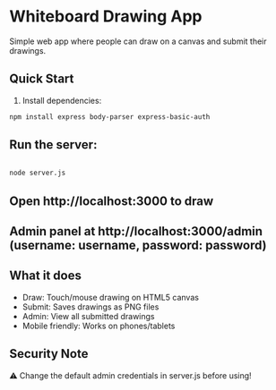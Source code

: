 # Whiteboard Drawing App

Simple web app where people can draw on a canvas and submit their drawings.

## Quick Start

1. Install dependencies:
  ```bash
  npm install express body-parser express-basic-auth
```

## Run the server:
```bash

node server.js
```

## Open http://localhost:3000 to draw
## Admin panel at http://localhost:3000/admin (username: username, password: password)

## What it does

- Draw: Touch/mouse drawing on HTML5 canvas
- Submit: Saves drawings as PNG files
- Admin: View all submitted drawings
- Mobile friendly: Works on phones/tablets


## Security Note
⚠️ Change the default admin credentials in server.js before using!

